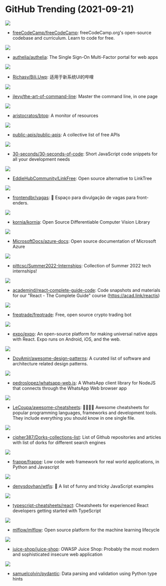 # GitHub Trending (2021-09-21)

![](https://img.shields.io/badge/JavaScript-New%20355-green?style=flat-square&logo=appveyor)
- [freeCodeCamp/freeCodeCamp](https://github.com/freeCodeCamp/freeCodeCamp): freeCodeCamp.org's open-source codebase and curriculum. Learn to code for free.

![](https://img.shields.io/badge/Go-New%20444-green?style=flat-square&logo=appveyor)
- [authelia/authelia](https://github.com/authelia/authelia): The Single Sign-On Multi-Factor portal for web apps

![](https://img.shields.io/badge/C%23-New%20240-green?style=flat-square&logo=appveyor)
- [Richasy/Bili.Uwp](https://github.com/Richasy/Bili.Uwp): 适用于新系统UI的哔哩

![](https://img.shields.io/badge/none-New%20354-green?style=flat-square&logo=appveyor)
- [jlevy/the-art-of-command-line](https://github.com/jlevy/the-art-of-command-line): Master the command line, in one page

![](https://img.shields.io/badge/C%2B%2B-New%2094-green?style=flat-square&logo=appveyor)
- [aristocratos/btop](https://github.com/aristocratos/btop): A monitor of resources

![](https://img.shields.io/badge/Python-New%20549-green?style=flat-square&logo=appveyor)
- [public-apis/public-apis](https://github.com/public-apis/public-apis): A collective list of free APIs

![](https://img.shields.io/badge/JavaScript-New%20293-green?style=flat-square&logo=appveyor)
- [30-seconds/30-seconds-of-code](https://github.com/30-seconds/30-seconds-of-code): Short JavaScript code snippets for all your development needs

![](https://img.shields.io/badge/JavaScript-New%206-green?style=flat-square&logo=appveyor)
- [EddieHubCommunity/LinkFree](https://github.com/EddieHubCommunity/LinkFree): Open source alternative to LinkTree

![](https://img.shields.io/badge/none-New%2017-green?style=flat-square&logo=appveyor)
- [frontendbr/vagas](https://github.com/frontendbr/vagas): 🔬 Espaço para divulgação de vagas para front-enders.

![](https://img.shields.io/badge/Python-New%2033-green?style=flat-square&logo=appveyor)
- [kornia/kornia](https://github.com/kornia/kornia): Open Source Differentiable Computer Vision Library

![](https://img.shields.io/badge/PowerShell-New%2011-green?style=flat-square&logo=appveyor)
- [MicrosoftDocs/azure-docs](https://github.com/MicrosoftDocs/azure-docs): Open source documentation of Microsoft Azure

![](https://img.shields.io/badge/Python-New%2028-green?style=flat-square&logo=appveyor)
- [pittcsc/Summer2022-Internships](https://github.com/pittcsc/Summer2022-Internships): Collection of Summer 2022 tech internships!

![](https://img.shields.io/badge/none-New%208-green?style=flat-square&logo=appveyor)
- [academind/react-complete-guide-code](https://github.com/academind/react-complete-guide-code): Code snapshots and materials for our "React - The Complete Guide" course (https://acad.link/reactjs)

![](https://img.shields.io/badge/Python-New%2019-green?style=flat-square&logo=appveyor)
- [freqtrade/freqtrade](https://github.com/freqtrade/freqtrade): Free, open source crypto trading bot

![](https://img.shields.io/badge/Objective-C-New%2015-green?style=flat-square&logo=appveyor)
- [expo/expo](https://github.com/expo/expo): An open-source platform for making universal native apps with React. Expo runs on Android, iOS, and the web.

![](https://img.shields.io/badge/none-New%20314-green?style=flat-square&logo=appveyor)
- [DovAmir/awesome-design-patterns](https://github.com/DovAmir/awesome-design-patterns): A curated list of software and architecture related design patterns.

![](https://img.shields.io/badge/JavaScript-New%2010-green?style=flat-square&logo=appveyor)
- [pedroslopez/whatsapp-web.js](https://github.com/pedroslopez/whatsapp-web.js): A WhatsApp client library for NodeJS that connects through the WhatsApp Web browser app

![](https://img.shields.io/badge/JavaScript-New%20166-green?style=flat-square&logo=appveyor)
- [LeCoupa/awesome-cheatsheets](https://github.com/LeCoupa/awesome-cheatsheets): 👩‍💻👨‍💻 Awesome cheatsheets for popular programming languages, frameworks and development tools. They include everything you should know in one single file.

![](https://img.shields.io/badge/none-New%2047-green?style=flat-square&logo=appveyor)
- [cipher387/Dorks-collections-list](https://github.com/cipher387/Dorks-collections-list): List of Github repositories and articles with list of dorks for different search engines

![](https://img.shields.io/badge/Python-New%2042-green?style=flat-square&logo=appveyor)
- [frappe/frappe](https://github.com/frappe/frappe): Low code web framework for real world applications, in Python and Javascript

![](https://img.shields.io/badge/JavaScript-New%2040-green?style=flat-square&logo=appveyor)
- [denysdovhan/wtfjs](https://github.com/denysdovhan/wtfjs): 🤪 A list of funny and tricky JavaScript examples

![](https://img.shields.io/badge/JavaScript-New%20355-green?style=flat-square&logo=appveyor)
- [typescript-cheatsheets/react](https://github.com/typescript-cheatsheets/react): Cheatsheets for experienced React developers getting started with TypeScript

![](https://img.shields.io/badge/Python-New%205-green?style=flat-square&logo=appveyor)
- [mlflow/mlflow](https://github.com/mlflow/mlflow): Open source platform for the machine learning lifecycle

![](https://img.shields.io/badge/TypeScript-New%204-green?style=flat-square&logo=appveyor)
- [juice-shop/juice-shop](https://github.com/juice-shop/juice-shop): OWASP Juice Shop: Probably the most modern and sophisticated insecure web application

![](https://img.shields.io/badge/Python-New%206-green?style=flat-square&logo=appveyor)
- [samuelcolvin/pydantic](https://github.com/samuelcolvin/pydantic): Data parsing and validation using Python type hints

